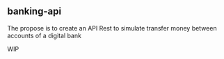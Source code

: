 ## banking-api
The propose is to create an API Rest to simulate transfer money between accounts of a digital bank

WIP
